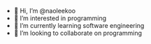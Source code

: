 - 👋 Hi, I’m @naoleekoo
- 👀 I’m interested in programming
- 🌱 I’m currently learning software engineering 
- 💞️ I’m looking to collaborate on programming 


<!---
naoleekoo/naoleekoo is a ✨ special ✨ repository because its `README.md` (this file) appears on your GitHub profile.
You can click the Preview link to take a look at your changes.
--->
